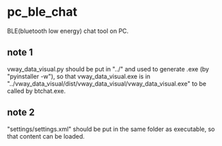 # pc_ble_chat

BLE(bluetooth low energy) chat tool on PC.

## note 1
vway_data_visual.py should be put in "../" and used to generate .exe (by "pyinstaller -w"), so that vway_data_visual.exe is in "../vway_data_visual/dist/vway_data_visual/vway_data_visual.exe"  to be called by btchat.exe.

## note 2
"settings/settings.xml" should be put in the same folder as executable, so that content can be loaded.

